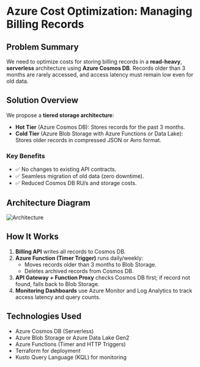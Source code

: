 # Azure Cost Optimization: Managing Billing Records

## Problem Summary

We need to optimize costs for storing billing records in a **read-heavy**, **serverless** architecture using **Azure Cosmos DB**. Records older than 3 months are rarely accessed, and access latency must remain low even for old data.

## Solution Overview

We propose a **tiered storage architecture**:
- **Hot Tier** (Azure Cosmos DB): Stores records for the past 3 months.
- **Cold Tier** (Azure Blob Storage with Azure Functions or Data Lake): Stores older records in compressed JSON or Avro format.

### Key Benefits

- ✅ No changes to existing API contracts.
- ✅ Seamless migration of old data (zero downtime).
- ✅ Reduced Cosmos DB RU/s and storage costs.

## Architecture Diagram

![Architecture](structure/architecture_diagram.png)

## How It Works

1. **Billing API** writes all records to Cosmos DB.
2. **Azure Function (Timer Trigger)** runs daily/weekly:
   - Moves records older than 3 months to Blob Storage.
   - Deletes archived records from Cosmos DB.
3. **API Gateway + Function Proxy** checks Cosmos DB first; if record not found, falls back to Blob Storage.
4. **Monitoring Dashboards** use Azure Monitor and Log Analytics to track access latency and query counts.

## Technologies Used

- Azure Cosmos DB (Serverless)
- Azure Blob Storage or Azure Data Lake Gen2
- Azure Functions (Timer and HTTP Triggers)
- Terraform for deployment
- Kusto Query Language (KQL) for monitoring
